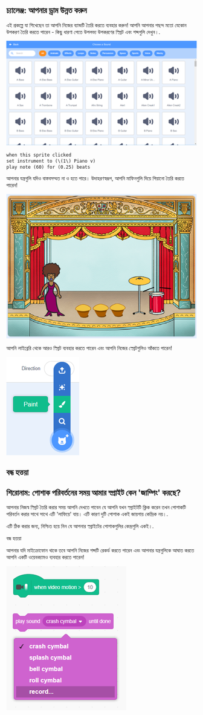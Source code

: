 ## চ্যালেঞ্জ: আপনার ড্রাম উন্নত করুন

এই প্রকল্পে যা শিখেছেন তা আপনি নিজের ব্যান্ডটি তৈরি করতে ব্যবহার করুন! আপনি আপনার পছন্দ মতো যেকোন উপকরণ তৈরি করতে পারেন - কিছু ধারণা পেতে উপলভ্য উপকরণের স্প্রিট এবং শব্দগুলি দেখুন।.

![স্ক্রিনশট](images/band-ideas-sounds.png)

```blocks3
when this sprite clicked
set instrument to (\(1\) Piano v)
play note (60) for (0.25) beats
```

আপনার যন্ত্রগুলি যদিও বাস্তবসম্মত না ও হতে পারে। উদাহরণস্বরূপ, আপনি মাফিনগুলি দিয়ে পিয়ানো তৈরি করতে পারেন!

![স্ক্রিনশট](images/band-piano.png)

আপনি লাইব্রেরি থেকে আরও স্প্রিট ব্যবহার করতে পারেন এবং আপনি নিজের স্প্রেটগুলিও আঁকতে পারেন!

![স্ক্রিনশট](images/band-draw.png)

## বন্ধ হত্তয়া

## শিরোনাম: পোশাক পরিবর্তনের সময় আমার স্প্রাইট কেন 'জাম্পিং' করছে?

আপনার নিজস্ব স্প্রিট তৈরি করার সময় আপনি দেখতে পাবেন যে আপনি যখন স্প্রাইটটি ক্লিক করেন তখন পোশাকটি পরিবর্তন করার সাথে সাথে এটি 'লাফিয়ে' যায়। এটি কারণ দুটি পোশাক একই জায়গায় কেন্দ্রিক নয়।.

এটি ঠিক করার জন্য, নিশ্চিত হয়ে নিন যে আপনার স্প্রাইটের পোশাকগুলির কেন্দ্রগুলি একই।.

বন্ধ হত্তয়া

আপনার যদি মাইক্রোফোন থাকে তবে আপনি নিজের শব্দটি রেকর্ড করতে পারেন এবং আপনার যন্ত্রগুলিকে আঘাত করতে আপনি একটি ওয়েবক্যামও ব্যবহার করতে পারেন!

![স্ক্রিনশট](images/band-io.png)